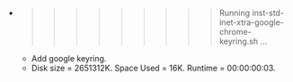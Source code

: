 * >>>>>>>>> Running inst-std-inet-xtra-google-chrome-keyring.sh ...
  * Add google keyring.
  * Disk size = 2651312K. Space Used = 16K. Runtime = 00:00:00:03.
